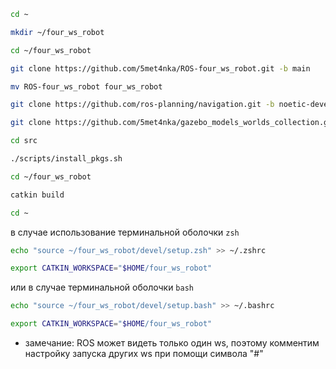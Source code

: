 ```bash
cd ~
```

```bash
mkdir ~/four_ws_robot
```

```bash
cd ~/four_ws_robot
```

```bash
git clone https://github.com/5met4nka/ROS-four_ws_robot.git -b main
```

```bash
mv ROS-four_ws_robot four_ws_robot
```

```bash
git clone https://github.com/ros-planning/navigation.git -b noetic-devel
```

```bash
git clone https://github.com/5met4nka/gazebo_models_worlds_collection.git -b main
```

```bash
cd src
```

```bash
./scripts/install_pkgs.sh
```

```bash
cd ~/four_ws_robot
```

```bash
catkin build
```

```bash
cd ~
```

в случае использование терминальной оболочки `zsh`

```bash
echo "source ~/four_ws_robot/devel/setup.zsh" >> ~/.zshrc
```

```bash
export CATKIN_WORKSPACE="$HOME/four_ws_robot"
```

или в случае терминальной оболочки `bash`

```bash
echo "source ~/four_ws_robot/devel/setup.bash" >> ~/.bashrc
```

```bash
export CATKIN_WORKSPACE="$HOME/four_ws_robot"
```

* замечание: ROS может видеть только один ws, поэтому комментим настройку запуска других ws при помощи символа "#"
